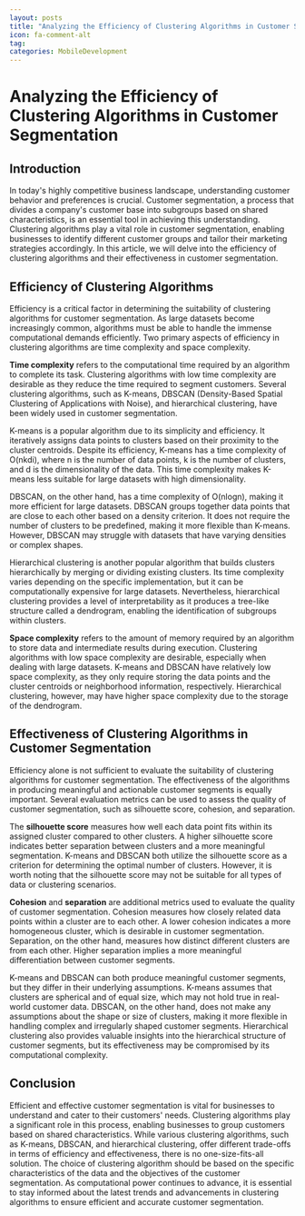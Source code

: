 ```yaml
---
layout: posts
title: "Analyzing the Efficiency of Clustering Algorithms in Customer Segmentation"
icon: fa-comment-alt
tag:      
categories: MobileDevelopment
---
```



# Analyzing the Efficiency of Clustering Algorithms in Customer Segmentation

## Introduction

In today's highly competitive business landscape, understanding customer behavior and preferences is crucial. Customer segmentation, a process that divides a company's customer base into subgroups based on shared characteristics, is an essential tool in achieving this understanding. Clustering algorithms play a vital role in customer segmentation, enabling businesses to identify different customer groups and tailor their marketing strategies accordingly. In this article, we will delve into the efficiency of clustering algorithms and their effectiveness in customer segmentation.

## Efficiency of Clustering Algorithms

Efficiency is a critical factor in determining the suitability of clustering algorithms for customer segmentation. As large datasets become increasingly common, algorithms must be able to handle the immense computational demands efficiently. Two primary aspects of efficiency in clustering algorithms are time complexity and space complexity.

**Time complexity** refers to the computational time required by an algorithm to complete its task. Clustering algorithms with low time complexity are desirable as they reduce the time required to segment customers. Several clustering algorithms, such as K-means, DBSCAN (Density-Based Spatial Clustering of Applications with Noise), and hierarchical clustering, have been widely used in customer segmentation.

K-means is a popular algorithm due to its simplicity and efficiency. It iteratively assigns data points to clusters based on their proximity to the cluster centroids. Despite its efficiency, K-means has a time complexity of O(nkdi), where n is the number of data points, k is the number of clusters, and d is the dimensionality of the data. This time complexity makes K-means less suitable for large datasets with high dimensionality.

DBSCAN, on the other hand, has a time complexity of O(nlogn), making it more efficient for large datasets. DBSCAN groups together data points that are close to each other based on a density criterion. It does not require the number of clusters to be predefined, making it more flexible than K-means. However, DBSCAN may struggle with datasets that have varying densities or complex shapes.

Hierarchical clustering is another popular algorithm that builds clusters hierarchically by merging or dividing existing clusters. Its time complexity varies depending on the specific implementation, but it can be computationally expensive for large datasets. Nevertheless, hierarchical clustering provides a level of interpretability as it produces a tree-like structure called a dendrogram, enabling the identification of subgroups within clusters.

**Space complexity** refers to the amount of memory required by an algorithm to store data and intermediate results during execution. Clustering algorithms with low space complexity are desirable, especially when dealing with large datasets. K-means and DBSCAN have relatively low space complexity, as they only require storing the data points and the cluster centroids or neighborhood information, respectively. Hierarchical clustering, however, may have higher space complexity due to the storage of the dendrogram.

## Effectiveness of Clustering Algorithms in Customer Segmentation

Efficiency alone is not sufficient to evaluate the suitability of clustering algorithms for customer segmentation. The effectiveness of the algorithms in producing meaningful and actionable customer segments is equally important. Several evaluation metrics can be used to assess the quality of customer segmentation, such as silhouette score, cohesion, and separation.

The **silhouette score** measures how well each data point fits within its assigned cluster compared to other clusters. A higher silhouette score indicates better separation between clusters and a more meaningful segmentation. K-means and DBSCAN both utilize the silhouette score as a criterion for determining the optimal number of clusters. However, it is worth noting that the silhouette score may not be suitable for all types of data or clustering scenarios.

**Cohesion** and **separation** are additional metrics used to evaluate the quality of customer segmentation. Cohesion measures how closely related data points within a cluster are to each other. A lower cohesion indicates a more homogeneous cluster, which is desirable in customer segmentation. Separation, on the other hand, measures how distinct different clusters are from each other. Higher separation implies a more meaningful differentiation between customer segments.

K-means and DBSCAN can both produce meaningful customer segments, but they differ in their underlying assumptions. K-means assumes that clusters are spherical and of equal size, which may not hold true in real-world customer data. DBSCAN, on the other hand, does not make any assumptions about the shape or size of clusters, making it more flexible in handling complex and irregularly shaped customer segments. Hierarchical clustering also provides valuable insights into the hierarchical structure of customer segments, but its effectiveness may be compromised by its computational complexity.

## Conclusion

Efficient and effective customer segmentation is vital for businesses to understand and cater to their customers' needs. Clustering algorithms play a significant role in this process, enabling businesses to group customers based on shared characteristics. While various clustering algorithms, such as K-means, DBSCAN, and hierarchical clustering, offer different trade-offs in terms of efficiency and effectiveness, there is no one-size-fits-all solution. The choice of clustering algorithm should be based on the specific characteristics of the data and the objectives of the customer segmentation. As computational power continues to advance, it is essential to stay informed about the latest trends and advancements in clustering algorithms to ensure efficient and accurate customer segmentation.